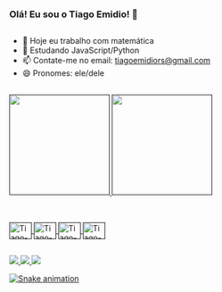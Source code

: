 <link rel="stylesheet" href="https://cdn.jsdelivr.net/gh/devicons/devicon@v2.15.1/devicon.min.css">

### Olá! Eu sou o Tiago Emidio! 👋

##

- 🔭 Hoje eu trabalho com matemática
- 🌱 Estudando JavaScript/Python
- 📫 Contate-me no email: tiagoemidiors@gmail.com
- 😄 Pronomes: ele/dele

##
<div>
  <a href="">
  <img height = "180em" src = "https://github-readme-stats.vercel.app/api?username=tiagoemidiors&theme=gotham&show_icons=true">
  <img height = "180em" src ="https://github-readme-stats.vercel.app/api/top-langs/?username=tiagoemidiors&layout=compact&theme=gotham&show_icons=true&langs_count=4"/>
</div>

##

<div style"display: inline-block"><br>
  <img align="center" alt="Tiago-JS" height="30" width="40" src="https://cdn.jsdelivr.net/gh/devicons/devicon/icons/javascript/javascript-original.svg">
  <img align="center" alt="Tiago-HTML" height="30" width="40" src="https://cdn.jsdelivr.net/gh/devicons/devicon/icons/html5/html5-original.svg">
  <img align="center" alt="Tiago-CSS" height="30" width="40" src="https://cdn.jsdelivr.net/gh/devicons/devicon/icons/css3/css3-original.svg">
  <img align="center" alt="Tiago-PYTHON" height="30" width="40" src="https://cdn.jsdelivr.net/gh/devicons/devicon/icons/python/python-original.svg">
</div>

##

<div>
  <a href="https://www.linkedin.com/in/tiagoemidiors/" target="_blank"><img src="https://img.shields.io/badge/LinkedIn-0077B5?style=for-the-badge&logo=linkedin&logoColor=white" target="_blank">
  <a href="https://twitter.com/tiagoemidiors" target="_blank"><img src="https://img.shields.io/badge/Twitter-1DA1F2?style=for-the-badge&logo=twitter&logoColor=white" target="_blank">
  <a href="https://www.instagram.com/tiagoemidiors/" target="_blank"><img src="https://img.shields.io/badge/Instagram-E4405F?style=for-the-badge&logo=instagram&logoColor=white" target="_blank">
</div>

![Snake animation](https://github.com/tiagoemidiors/tiagoemidiors/blob/output/github-contribution-grid-snake.svg)
 

